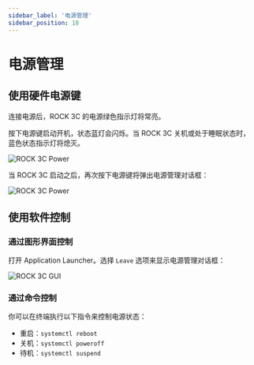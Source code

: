```yaml
---
sidebar_label: '电源管理'
sidebar_position: 18
---
```


# 电源管理

## 使用硬件电源键

连接电源后，ROCK 3C 的电源绿色指示灯将常亮。  

按下电源键启动开机，状态蓝灯会闪烁。当 ROCK 3C 关机或处于睡眠状态时，蓝色状态指示灯将熄灭。

![ROCK 3C Power](/img/rock3/3c/rock3c-power.webp)

当 ROCK 3C 启动之后，再次按下电源键将弹出电源管理对话框：

![ROCK 3C Power](/img/rock5a/rock5a-power-status.webp)

## 使用软件控制

### 通过图形界面控制

打开 Application Launcher。选择 `Leave` 选项来显示电源管理对话框：

![ROCK 3C GUI](/img/rock5a/rock5a-GUI-leave.webp)

### 通过命令控制

你可以在终端执行以下指令来控制电源状态：

- 重启：`systemctl reboot`
- 关机：`systemctl poweroff`
- 待机：`systemctl suspend`
